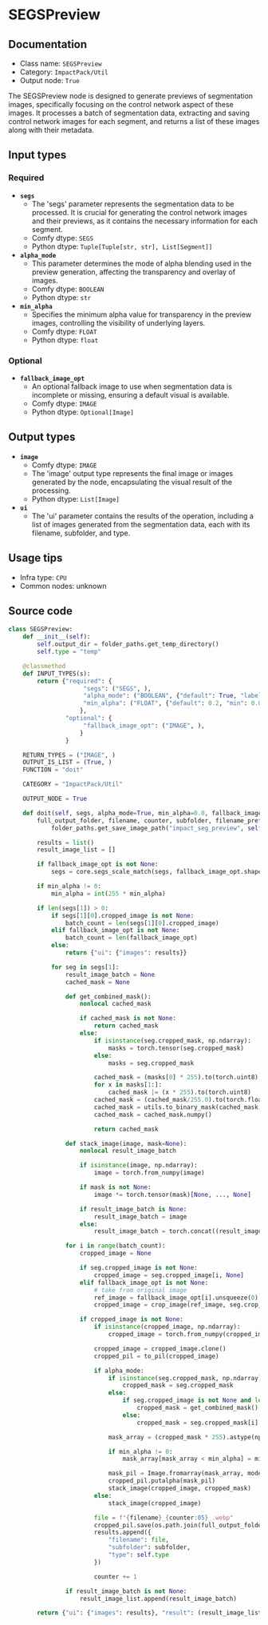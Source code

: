 # SEGSPreview
## Documentation
- Class name: `SEGSPreview`
- Category: `ImpactPack/Util`
- Output node: `True`

The SEGSPreview node is designed to generate previews of segmentation images, specifically focusing on the control network aspect of these images. It processes a batch of segmentation data, extracting and saving control network images for each segment, and returns a list of these images along with their metadata.
## Input types
### Required
- **`segs`**
    - The 'segs' parameter represents the segmentation data to be processed. It is crucial for generating the control network images and their previews, as it contains the necessary information for each segment.
    - Comfy dtype: `SEGS`
    - Python dtype: `Tuple[Tuple[str, str], List[Segment]]`
- **`alpha_mode`**
    - This parameter determines the mode of alpha blending used in the preview generation, affecting the transparency and overlay of images.
    - Comfy dtype: `BOOLEAN`
    - Python dtype: `str`
- **`min_alpha`**
    - Specifies the minimum alpha value for transparency in the preview images, controlling the visibility of underlying layers.
    - Comfy dtype: `FLOAT`
    - Python dtype: `float`
### Optional
- **`fallback_image_opt`**
    - An optional fallback image to use when segmentation data is incomplete or missing, ensuring a default visual is available.
    - Comfy dtype: `IMAGE`
    - Python dtype: `Optional[Image]`
## Output types
- **`image`**
    - Comfy dtype: `IMAGE`
    - The 'image' output type represents the final image or images generated by the node, encapsulating the visual result of the processing.
    - Python dtype: `List[Image]`
- **`ui`**
    - The 'ui' parameter contains the results of the operation, including a list of images generated from the segmentation data, each with its filename, subfolder, and type.
## Usage tips
- Infra type: `CPU`
- Common nodes: unknown


## Source code
```python
class SEGSPreview:
    def __init__(self):
        self.output_dir = folder_paths.get_temp_directory()
        self.type = "temp"

    @classmethod
    def INPUT_TYPES(s):
        return {"required": {
                     "segs": ("SEGS", ),
                     "alpha_mode": ("BOOLEAN", {"default": True, "label_on": "enable", "label_off": "disable"}),
                     "min_alpha": ("FLOAT", {"default": 0.2, "min": 0.0, "max": 1.0, "step": 0.01}),
                    },
                "optional": {
                     "fallback_image_opt": ("IMAGE", ),
                    }
                }

    RETURN_TYPES = ("IMAGE", )
    OUTPUT_IS_LIST = (True, )
    FUNCTION = "doit"

    CATEGORY = "ImpactPack/Util"

    OUTPUT_NODE = True

    def doit(self, segs, alpha_mode=True, min_alpha=0.0, fallback_image_opt=None):
        full_output_folder, filename, counter, subfolder, filename_prefix = \
            folder_paths.get_save_image_path("impact_seg_preview", self.output_dir, segs[0][1], segs[0][0])

        results = list()
        result_image_list = []

        if fallback_image_opt is not None:
            segs = core.segs_scale_match(segs, fallback_image_opt.shape)

        if min_alpha != 0:
            min_alpha = int(255 * min_alpha)

        if len(segs[1]) > 0:
            if segs[1][0].cropped_image is not None:
                batch_count = len(segs[1][0].cropped_image)
            elif fallback_image_opt is not None:
                batch_count = len(fallback_image_opt)
            else:
                return {"ui": {"images": results}}

            for seg in segs[1]:
                result_image_batch = None
                cached_mask = None

                def get_combined_mask():
                    nonlocal cached_mask

                    if cached_mask is not None:
                        return cached_mask
                    else:
                        if isinstance(seg.cropped_mask, np.ndarray):
                            masks = torch.tensor(seg.cropped_mask)
                        else:
                            masks = seg.cropped_mask

                        cached_mask = (masks[0] * 255).to(torch.uint8)
                        for x in masks[1:]:
                            cached_mask |= (x * 255).to(torch.uint8)
                        cached_mask = (cached_mask/255.0).to(torch.float32)
                        cached_mask = utils.to_binary_mask(cached_mask, 0.1)
                        cached_mask = cached_mask.numpy()

                        return cached_mask

                def stack_image(image, mask=None):
                    nonlocal result_image_batch

                    if isinstance(image, np.ndarray):
                        image = torch.from_numpy(image)

                    if mask is not None:
                        image *= torch.tensor(mask)[None, ..., None]

                    if result_image_batch is None:
                        result_image_batch = image
                    else:
                        result_image_batch = torch.concat((result_image_batch, image), dim=0)

                for i in range(batch_count):
                    cropped_image = None

                    if seg.cropped_image is not None:
                        cropped_image = seg.cropped_image[i, None]
                    elif fallback_image_opt is not None:
                        # take from original image
                        ref_image = fallback_image_opt[i].unsqueeze(0)
                        cropped_image = crop_image(ref_image, seg.crop_region)

                    if cropped_image is not None:
                        if isinstance(cropped_image, np.ndarray):
                            cropped_image = torch.from_numpy(cropped_image)

                        cropped_image = cropped_image.clone()
                        cropped_pil = to_pil(cropped_image)

                        if alpha_mode:
                            if isinstance(seg.cropped_mask, np.ndarray):
                                cropped_mask = seg.cropped_mask
                            else:
                                if seg.cropped_image is not None and len(seg.cropped_image) != len(seg.cropped_mask):
                                    cropped_mask = get_combined_mask()
                                else:
                                    cropped_mask = seg.cropped_mask[i].numpy()

                            mask_array = (cropped_mask * 255).astype(np.uint8)

                            if min_alpha != 0:
                                mask_array[mask_array < min_alpha] = min_alpha

                            mask_pil = Image.fromarray(mask_array, mode='L').resize(cropped_pil.size)
                            cropped_pil.putalpha(mask_pil)
                            stack_image(cropped_image, cropped_mask)
                        else:
                            stack_image(cropped_image)

                        file = f"{filename}_{counter:05}_.webp"
                        cropped_pil.save(os.path.join(full_output_folder, file))
                        results.append({
                            "filename": file,
                            "subfolder": subfolder,
                            "type": self.type
                        })

                        counter += 1

                if result_image_batch is not None:
                    result_image_list.append(result_image_batch)

        return {"ui": {"images": results}, "result": (result_image_list,) }

```
